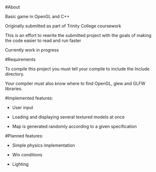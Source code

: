 #About

Basic game in OpenGL and C++

Originally submitted as part of Trinity College coursework

This is an effort to rewrite the submitted project with the goals of making the code easier to read and run faster

Currently work in progress

#Requirements

To compile this project you must tell your compile to include the Include directory. 

Your compiler must also know where to find OpenGL, glew and GLFW libraries.

#Implemented features:

- User input

- Loading and displaying several textured models at once

- Map is generated randomly according to a given specification

#Planned features:

- Simple physics implementation

- Win conditions

- Lighting
